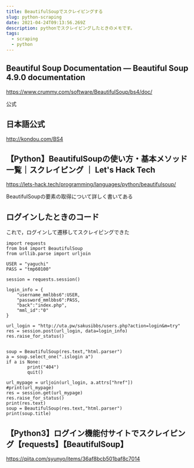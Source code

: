 ```yaml
---
title: BeautifulSoupでスクレイピングする
slug: python-scraping
date: 2021-04-24T09:13:56.269Z
description: pythonでスクレイピングしたときのメモです。
tags:
  - scraping
  - python
---
```

## Beautiful Soup Documentation — Beautiful Soup 4.9.0 documentation

<https://www.crummy.com/software/BeautifulSoup/bs4/doc/>

公式

## 日本語公式

<http://kondou.com/BS4>

## 【Python】BeautifulSoupの使い方・基本メソッド一覧｜スクレイピング ｜ Let's Hack Tech
<https://lets-hack.tech/programming/languages/python/beautifulsoup/>

BeautifulSoupの要素の取得について詳しく書いてある

## ログインしたときのコード

これで，ログインして遷移してスクレイピングできた

```
import requests
from bs4 import BeautifulSoup
from urllib.parse import urljoin

USER = "yaguchi"
PASS = "tmp60100"

session = requests.session()

login_info = {
    "username_mmlbbs6":USER,
    "password_mmlbbs6":PASS,
    "back":"index.php",
    "mml_id":"0"
}

url_login = "http://uta.pw/sakusibbs/users.php?action=login&m=try"
res = session.post(url_login, data=login_info)
res.raise_for_status()


soup = BeautifulSoup(res.text,"html.parser")
a = soup.select_one(".islogin a")
if a is None:
        print("404")
        quit()

url_mypage = urljoin(url_login, a.attrs["href"])
#print(url_mypage)
res = session.get(url_mypage)
res.raise_for_status()
print(res.text)
soup = BeautifulSoup(res.text,"html.parser")
print(soup.title)
```

## 【Python3】ログイン機能付サイトでスクレイピング【requests】【BeautifulSoup】

<https://qiita.com/syunyo/items/36af8bcb501baf8c7014>